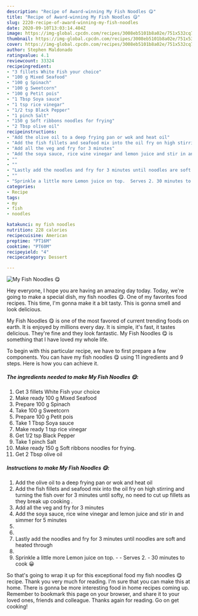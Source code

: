```yaml
---
description: "Recipe of Award-winning My Fish Noodles 😋"
title: "Recipe of Award-winning My Fish Noodles 😋"
slug: 2220-recipe-of-award-winning-my-fish-noodles
date: 2020-09-10T13:03:14.404Z
image: https://img-global.cpcdn.com/recipes/3008eb5101b8a02e/751x532cq70/my-fish-noodles-😋-recipe-main-photo.jpg
thumbnail: https://img-global.cpcdn.com/recipes/3008eb5101b8a02e/751x532cq70/my-fish-noodles-😋-recipe-main-photo.jpg
cover: https://img-global.cpcdn.com/recipes/3008eb5101b8a02e/751x532cq70/my-fish-noodles-😋-recipe-main-photo.jpg
author: Stephen Maldonado
ratingvalue: 4.1
reviewcount: 33324
recipeingredient:
- "3 fillets White Fish your choice"
- "100 g Mixed Seafood"
- "100 g Spinach"
- "100 g Sweetcorn"
- "100 g Petit pois"
- "1 Tbsp Soya sauce"
- "1 tsp rice vinegar"
- "1/2 tsp Black Pepper"
- "1 pinch Salt"
- "150 g Soft ribbons noodles for frying"
- "2 Tbsp olive oil"
recipeinstructions:
- "Add the olive oil to a deep frying pan or wok and heat oil"
- "Add the fish fillets and seafood mix into the oil fry on high stirring and turning the fish over for 3 minutes until softy, no need to cut up fillets as they break up cooking ."
- "Add all the veg and fry for 3 minutes"
- "Add the soya sauce, rice wine vinegar and lemon juice and stir in and simmer for 5 minutes"
- ""
- ""
- "Lastly add the noodles and fry for 3 minutes until noodles are soft and heated through"
- ""
- "Sprinkle a little more Lemon juice on top.  Serves 2. 30 minutes to cook 😀"
categories:
- Recipe
tags:
- my
- fish
- noodles

katakunci: my fish noodles 
nutrition: 228 calories
recipecuisine: American
preptime: "PT16M"
cooktime: "PT60M"
recipeyield: "4"
recipecategory: Dessert

---
```



![My Fish Noodles 😋](https://img-global.cpcdn.com/recipes/3008eb5101b8a02e/751x532cq70/my-fish-noodles-😋-recipe-main-photo.jpg)

Hey everyone, I hope you are having an amazing day today. Today, we're going to make a special dish, my fish noodles 😋. One of my favorites food recipes. This time, I'm gonna make it a bit tasty. This is gonna smell and look delicious.

My Fish Noodles 😋 is one of the most favored of current trending foods on earth. It is enjoyed by millions every day. It is simple, it's fast, it tastes delicious. They're fine and they look fantastic. My Fish Noodles 😋 is something that I have loved my whole life.




To begin with this particular recipe, we have to first prepare a few components. You can have my fish noodles 😋 using 11 ingredients and 9 steps. Here is how you can achieve it.

<!--inarticleads1-->

##### The ingredients needed to make My Fish Noodles 😋:

1. Get 3 fillets White Fish your choice
1. Make ready 100 g Mixed Seafood
1. Prepare 100 g Spinach
1. Take 100 g Sweetcorn
1. Prepare 100 g Petit pois
1. Take 1 Tbsp Soya sauce
1. Make ready 1 tsp rice vinegar
1. Get 1/2 tsp Black Pepper
1. Take 1 pinch Salt
1. Make ready 150 g Soft ribbons noodles for frying.
1. Get 2 Tbsp olive oil




<!--inarticleads2-->

##### Instructions to make My Fish Noodles 😋:

1. Add the olive oil to a deep frying pan or wok and heat oil
1. Add the fish fillets and seafood mix into the oil fry on high stirring and turning the fish over for 3 minutes until softy, no need to cut up fillets as they break up cooking .
1. Add all the veg and fry for 3 minutes
1. Add the soya sauce, rice wine vinegar and lemon juice and stir in and simmer for 5 minutes
1. 
1. 
1. Lastly add the noodles and fry for 3 minutes until noodles are soft and heated through
1. 
1. Sprinkle a little more Lemon juice on top. -  - Serves 2. - 30 minutes to cook 😀




So that's going to wrap it up for this exceptional food my fish noodles 😋 recipe. Thank you very much for reading. I'm sure that you can make this at home. There is gonna be more interesting food in home recipes coming up. Remember to bookmark this page on your browser, and share it to your loved ones, friends and colleague. Thanks again for reading. Go on get cooking!
